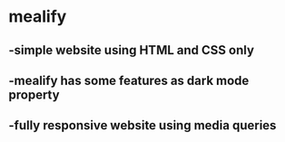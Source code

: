 # mealify
## -simple website using HTML and CSS only
## -mealify has some features as dark mode property
## -fully responsive website using media queries 
